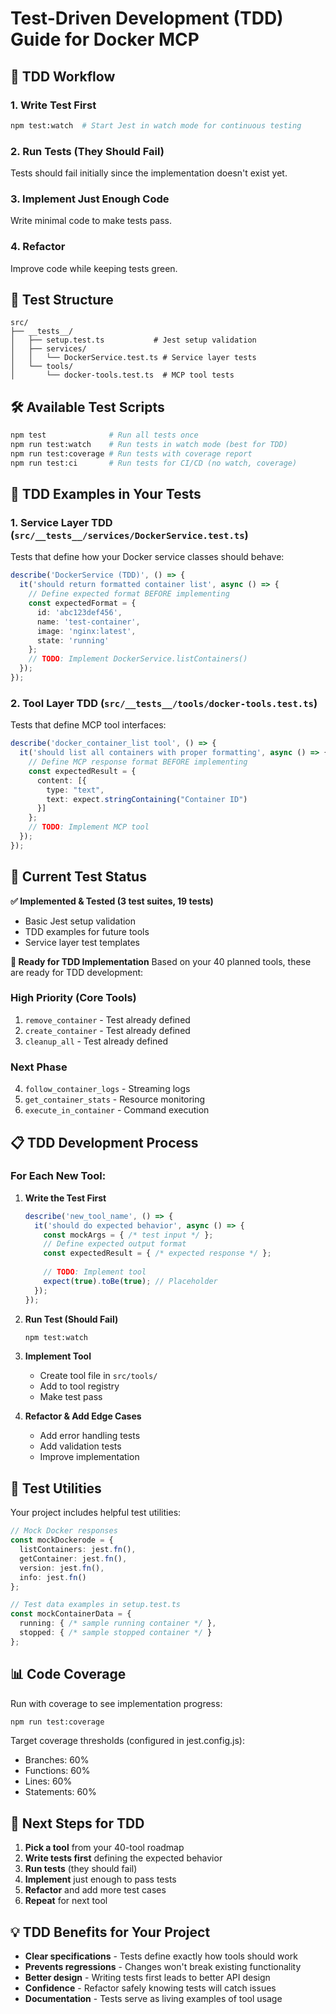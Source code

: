 # Test-Driven Development (TDD) Guide for Docker MCP

## 🚀 TDD Workflow

### 1. Write Test First
```bash
npm test:watch  # Start Jest in watch mode for continuous testing
```

### 2. Run Tests (They Should Fail)
Tests should fail initially since the implementation doesn't exist yet.

### 3. Implement Just Enough Code
Write minimal code to make tests pass.

### 4. Refactor
Improve code while keeping tests green.

## 📁 Test Structure

```
src/
├── __tests__/
│   ├── setup.test.ts           # Jest setup validation
│   ├── services/
│   │   └── DockerService.test.ts # Service layer tests
│   └── tools/
│       └── docker-tools.test.ts  # MCP tool tests
```

## 🛠️ Available Test Scripts

```bash
npm test              # Run all tests once
npm run test:watch    # Run tests in watch mode (best for TDD)
npm run test:coverage # Run tests with coverage report
npm run test:ci       # Run tests for CI/CD (no watch, coverage)
```

## 📝 TDD Examples in Your Tests

### 1. **Service Layer TDD** (`src/__tests__/services/DockerService.test.ts`)
Tests that define how your Docker service classes should behave:

```typescript
describe('DockerService (TDD)', () => {
  it('should return formatted container list', async () => {
    // Define expected format BEFORE implementing
    const expectedFormat = {
      id: 'abc123def456',
      name: 'test-container',
      image: 'nginx:latest',
      state: 'running'
    };
    // TODO: Implement DockerService.listContainers()
  });
});
```

### 2. **Tool Layer TDD** (`src/__tests__/tools/docker-tools.test.ts`)
Tests that define MCP tool interfaces:

```typescript
describe('docker_container_list tool', () => {
  it('should list all containers with proper formatting', async () => {
    // Define MCP response format BEFORE implementing
    const expectedResult = {
      content: [{
        type: "text",
        text: expect.stringContaining("Container ID")
      }]
    };
    // TODO: Implement MCP tool
  });
});
```

## 🎯 Current Test Status

**✅ Implemented & Tested (3 test suites, 19 tests)**
- Basic Jest setup validation
- TDD examples for future tools
- Service layer test templates

**🚧 Ready for TDD Implementation**
Based on your 40 planned tools, these are ready for TDD development:

### High Priority (Core Tools)
1. `remove_container` - Test already defined
2. `create_container` - Test already defined  
3. `cleanup_all` - Test already defined

### Next Phase
4. `follow_container_logs` - Streaming logs
5. `get_container_stats` - Resource monitoring
6. `execute_in_container` - Command execution

## 📋 TDD Development Process

### For Each New Tool:

1. **Write the Test First**
   ```typescript
   describe('new_tool_name', () => {
     it('should do expected behavior', async () => {
       const mockArgs = { /* test input */ };
       // Define expected output format
       const expectedResult = { /* expected response */ };
       
       // TODO: Implement tool
       expect(true).toBe(true); // Placeholder
     });
   });
   ```

2. **Run Test (Should Fail)**
   ```bash
   npm test:watch
   ```

3. **Implement Tool**
   - Create tool file in `src/tools/`
   - Add to tool registry
   - Make test pass

4. **Refactor & Add Edge Cases**
   - Add error handling tests
   - Add validation tests
   - Improve implementation

## 🧪 Test Utilities

Your project includes helpful test utilities:

```typescript
// Mock Docker responses
const mockDockerode = {
  listContainers: jest.fn(),
  getContainer: jest.fn(),
  version: jest.fn(),
  info: jest.fn()
};

// Test data examples in setup.test.ts
const mockContainerData = {
  running: { /* sample running container */ },
  stopped: { /* sample stopped container */ }
};
```

## 📊 Code Coverage

Run with coverage to see implementation progress:

```bash
npm run test:coverage
```

Target coverage thresholds (configured in jest.config.js):
- Branches: 60%
- Functions: 60%
- Lines: 60%
- Statements: 60%

## 🚀 Next Steps for TDD

1. **Pick a tool** from your 40-tool roadmap
2. **Write tests first** defining the expected behavior
3. **Run tests** (they should fail)
4. **Implement** just enough to pass tests
5. **Refactor** and add more test cases
6. **Repeat** for next tool

## 💡 TDD Benefits for Your Project

- **Clear specifications** - Tests define exactly how tools should work
- **Prevents regressions** - Changes won't break existing functionality  
- **Better design** - Writing tests first leads to better API design
- **Confidence** - Refactor safely knowing tests will catch issues
- **Documentation** - Tests serve as living examples of tool usage
